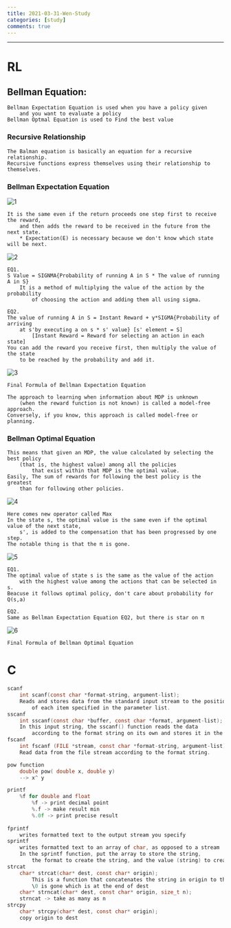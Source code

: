 ```yaml
---
title: 2021-03-31-Wen-Study
categories: [study]
comments: true
---
```

-------------------------------------------------------------------------------
# RL 

## Bellman Equation:
```
Bellman Expectation Equation is used when you have a policy given 
    and you want to evaluate a policy
Bellman Optmal Equation is used to Find the best value
```

### Recursive Relationship
``` 
The Balman equation is basically an equation for a recursive relationship.
Recursive functions express themselves using their relationship to themselves.
```
### Bellman Expectation Equation
![1](https://user-images.githubusercontent.com/59559270/113117239-35ee2700-9249-11eb-9dd0-a3d6ad725b89.PNG)
```
It is the same even if the return proceeds one step first to receive the reward, 
    and then adds the reward to be received in the future from the next state.
    * Expectation(E) is necessary because we don't know which state will be next.

```
![2](https://user-images.githubusercontent.com/59559270/113117243-371f5400-9249-11eb-872f-acc7c9a678fa.PNG)

```
EQ1.
S Value = SIGNMA{Probability of running A in S * The value of running A in S}
    It is a method of multiplying the value of the action by the probability 
        of choosing the action and adding them all using sigma.

EQ2.
The value of running A in S = Instant Reward + γ*SIGMA{Probability of arriving 
    at s'by executing a on s * s' value} [s' element = S] 
        [Instant Reward = Reward for selecting an action in each state]
You can add the reward you receive first, then multiply the value of the state 
    to be reached by the probability and add it.
```
![3](https://user-images.githubusercontent.com/59559270/113117246-37b7ea80-9249-11eb-9734-f6b2b02a2f54.PNG)

```
Final Formula of Bellman Expectation Equation

The approach to learning when information about MDP is unknown 
    (when the reward function is not known) is called a model-free approach.
Conversely, if you know, this approach is called model-free or planning.
```

### Bellman Optimal Equation
```
This means that given an MDP, the value calculated by selecting the best policy 
    (that is, the highest value) among all the policies 
        that exist within that MDP is the optimal value.
Easily, The sum of rewards for following the best policy is the greatest 
    than for following other policies.
```
![4](https://user-images.githubusercontent.com/59559270/113117252-38e91780-9249-11eb-932d-277bf641c8f9.PNG)
```
Here comes new operator called Max
In the state s, the optimal value is the same even if the optimal value of the next state, 
    s', is added to the compensation that has been progressed by one step.
The notable thing is that the π is gone.
```
![5](https://user-images.githubusercontent.com/59559270/113117257-3981ae00-9249-11eb-9728-9e2cc16bb8e1.PNG)

```
EQ1.
The optimal value of state s is the same as the value of the action 
    with the highest value among the actions that can be selected in s.
Beacuse it follows optimal policy, don't care about probability for Q(s,a)

EQ2.
Same as Bellman Expectation Equation EQ2, but there is star on π
```
![6](https://user-images.githubusercontent.com/59559270/113117266-3ab2db00-9249-11eb-9bf3-3864bdefbd02.PNG)
```
Final Formula of Bellman Optimal Equation
```

# C
```c
scanf
    int scanf(const char *format-string, argument-list);
    Reads and stores data from the standard input stream to the position 
        of each item specified in the parameter list.
sscanf
    int sscanf(const char *buffer, const char *format, argument-list);
    In this input string, the sscanf() function reads the data 
        according to the format string on its own and stores it in the arguments.
fscanf
    int fscanf (FILE *stream, const char *format-string, argument-list);
    Read data from the file stream according to the format string.

pow function
    double pow( double x, double y)
    --> x^ y

printf
    %f for double and float
        %f -> print decimal point
        %.f -> make result min
        %.0f -> print precise result
    
fprintf
    writes formatted text to the output stream you specify
sprintf
    writes formatted text to an array of char, as opposed to a stream
    In the sprintf function, put the array to store the string, 
        the format to create the string, and the value (string) to create the string in order.
strcat
    char* strcat(char* dest, const char* origin);
        This is a function that concatenates the string in origin to the end of dest.
        \0 is gone which is at the end of dest
    char* strncat(char* dest, const char* origin, size_t n);
    strncat -> take as many as n
strcpy
    char* strcpy(char* dest, const char* origin);
    copy origin to dest

```